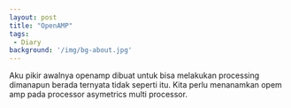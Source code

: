 ```yaml
---
layout: post
title: "OpenAMP"
tags:
 - Diary
background: '/img/bg-about.jpg'
---
```

Aku pikir awalnya openamp dibuat untuk bisa melakukan processing dimanapun berada ternyata tidak seperti itu. Kita perlu menanamkan opem amp pada processor asymetrics multi processor.